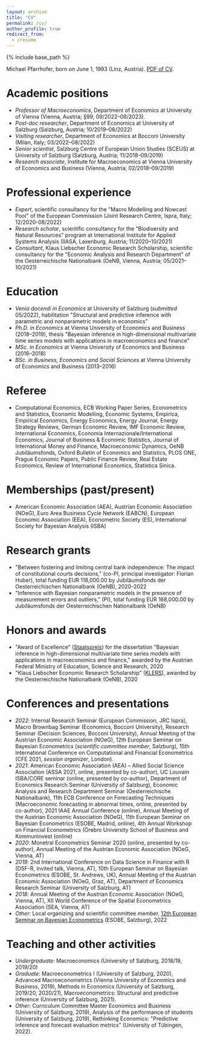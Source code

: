 ```yaml
---
layout: archive
title: "CV"
permalink: /cv/
author_profile: true
redirect_from:
  - /resume
---
```


{% include base_path %}

Michael Pfarrhofer, born on June 1, 1993 (Linz, Austria). [PDF of CV](https://www.dropbox.com/s/2xgz0ge1h4enc6i/cv.pdf?dl=0).

Academic positions
======
* _Professor of Macroeconomics_, Department of Economics at University of Vienna (Vienna, Austria; §99, 09/2022–08/2023).
* _Post-doc researcher_, Department of Economics at University of Salzburg (Salzburg, Austria; 10/2019–08/2022)
* _Visiting researcher_, Department of Economics at Bocconi University (Milan, Italy; 03/2022–08/2022)
* _Senior scientist_, Salzburg Centre of European Union Studies (SCEUS) at University of Salzburg (Salzburg, Austria; 11/2018–09/2019)
* _Research associate_, Institute for Macroeconomics at Vienna University of Economics and Business (Vienna, Austria; 02/2018–09/2019)

Professional experience
======
* _Expert_, scientific consultancy for the "Macro Modelling and Nowcast Pool" of the European Commission (Joint Research Centre, Ispra, Italy; 12/2020-08/2022)
* _Research scholar_, scientific consultancy for the "Biodiversity and Natural Resources" program at International Institute for Applied Systems Analysis (IIASA, Laxenburg, Austria; 11/2020–10/2021)
* _Consultant_, Klaus Liebscher Economic Research Scholarship, scientific consultancy for the "Economic Analysis and Research Department" of the Oesterreichische Nationalbank (OeNB, Vienna, Austria; 05/2021–10/2021)

Education
======
* _Venia docendi in Economics_ at University of Salzburg (_submitted_ 05/2022), habilitation "Structural and predictive inference with parametric and nonparametric models in economics"
* _Ph.D. in Economics_ at Vienna University of Economics and Business (2018–2019), thesis "Bayesian inference in high-dimensional multivariate time series models with applications in macroeconomics and finance"
* _MSc. in Economics_ at Vienna University of Economics and Business (2016–2018)
* _BSc. in Business, Economics and Social Sciences_ at Vienna University of Economics and Business (2013–2016)

Referee
======
* Computational Economics, ECB Working Paper Series, Econometrics and Statistics, Economic Modelling, Economic Systems, Empirica, Empirical Economics, Energy Economics, Energy Journal, Energy Strategy Reviews, German Economic Review, IMF Economic Review, International Economics, Economia Internazionale/International Economics, Journal of Business & Economic Statistics, Journal of International Money and Finance, Macroeconomic Dynamics, OeNB Jubiläumsfonds, Oxford Bulletin of Economics and Statistics, PLOS ONE, Prague Economic Papers, Public Finance Review, Real Estate Economics, Review of International Economics, Statistica Sinica.

Memberships (past/present)
======
* American Economic Association (AEA), Austrian Economic Association (NOeG), Euro Area Business Cycle Network (EABCN), European Economic Association (EEA), Econometric Society (ES), International Society for Bayesian Analysis (ISBA)

Research grants
======
* "Between fostering and limiting central bank independence: The impact of constitutional courts decisions," (co-PI, principal investigator: Florian Huber), total funding EUR 118,000.00 by Jubiläumsfonds der Oesterreichischen Nationalbank (OeNB), 2020-2022
* "Inference with Bayesian nonparametric models in the presence of measurement errors and outliers," (PI), total funding EUR 168,000.00 by Jubiläumsfonds der Oesterreichischen Nationalbank (OeNB)

Honors and awards
======
* "Award of Excellence" ([Staatspreis](https://www.bmbwf.gv.at/Ministerium/Staatspreise-und-Auszeichnungen/Staatspreise.html)) for the dissertation "Bayesian inference in high-dimensional multivariate time series models with applications in macroeconomics and finance," awarded by the Austrian Federal Ministry of Education, Science and Research, 2020
* "Klaus Liebscher Economic Research Scholarship" ([KLERS](https://www.oenb.at/en/About-Us/Research-Promotion/scholarships_and_awards/klaus_liebscher_economic_research_scholarship.html)), awarded by the Oesterreichische Nationalbank (OeNB), 2020

Conferences and presentations
======
* _2022_: Internal Research Seminar (European Commission, JRC Ispra), Macro Brownbag Seminar (Economics, Bocconi University), Research Seminar (Decision Sciences, Bocconi University), Annual Meeting of the Austrian Economic Association (NOeG), 12th European Seminar on Bayesian Econometrics (_scientific committee member_, Salzburg), 15th International Conference on Computational and Financial Econometrics (CFE 2021, _session organizer_, London).
* _2021_: American Economic Association (AEA) – Allied Social Science Association (ASSA 2021, online, presented by co-author), UC Louvain ISBA/CORE seminar (online, presented by co-author), Department of Economics Research Seminar (University of Salzburg), Economic Analysis and Research Department Seminar (Oesterreichische Nationalbank), 11th ECB Conference on Forecasting Techniques (Macroeconomic forecasting in abnormal times, online, presented by co-author), 2021 IAAE Annual Conference (online), Annual Meeting of the Austrian Economic Association (NOeG), 11th European Seminar on Bayesian Econometrics (ESOBE, Madrid, online), 4th Annual Workshop on Financial Econometrics (Örebro University School of Business and Kommuninvest (online)
* _2020_: Monetral Econometrics Seminar 2020 (online, presented by co-author), Annual Meeting of the Austrian Economic Association (NOeG, Vienna, AT)
* _2019_: 2nd International Conference on Data Science in Finance with R (DSF-R, invited talk, Vienna, AT), 10th European Seminar on Bayesian Econometrics (ESOBE, St. Andrews, UK), Annual Meeting of the Austrian Economic Association (NOeG, Graz, AT), Department of Economics Research Seminar (University of Salzburg, AT)
* _2018_: Annual Meeting of the Austrian Economic Association (NOeG, Vienna, AT), XII World Conference of the Spatial Econometrics Association (SEA, Vienna, AT)
* _Other_: Local organizing and scientific committee member, [12th European Seminar on Bayesian Econometrics](https://sites.google.com/view/esobe2022salzburg) (ESOBE, Salzburg), 2022

Teaching and other activities
======
* _Undergraduate_: Macroeconomics (University of Salzburg, 2018/19, 2019/20)
* _Graduate_: Macroeconometrics I (University of Salzburg, 2020), Advanced Macroeconometrics (Vienna University of Economics and Business, 2019), Methods in Economics (University of Salzburg, 2019/20, 2020/21), Macroeconometrics: Structural and predictive inference (University of Salzburg, 2021).
* _Other_: Curriculum Committee Master Economics and Business (University of Salzburg, 2019), Analysis of the performance of students (University of Salzburg, 2019), Rethinking Economics: "Predictive inference and forecast evaluation metrics" (University of Tübingen, 2022).

